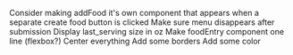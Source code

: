 <!-- Set up webpack/npm/git -->
<!-- Create basic react app -->
<!-- Create simple component -->
<!-- Create server -->
<!-- Create database -->
<!-- Hookup server with database -->
<!-- Create entry to database -->
<!-- Create button -->
<!-- Set up button to send post request to database
    need to fix CORS policy
    figure out how to send request body -->
<!-- Create food entry component -->
<!-- Render food entry to webpage -->
<!-- Grab latest entries from database -->
<!-- setstate with latest entries -->
<!-- render new entries on webpage after creating them -->
<!-- delete entry from database -->
<!-- set up delete button to send delete request to database -->
<!-- update state and re-render components -->
<!-- Update the serving size in the database -->
<!-- set up update button to send patch request to database -->
<!-- Calculate the individual item’s calorie count in the server -->
<!-- Render calorie count on the webpage -->
<!-- Calculate total calories in server and render on webpage -->
<!-- Display date in a readable format -->
<!-- Sort table by time created (using primary key) -->
<!-- Create new menu for adding food when addFood button is clicked -->
<!-- Hook up input box with addFood button -->
Consider making addFood it's own component that appears when a separate create food button is clicked
Make sure menu disappears after submission
Display last_serving size in oz
Make foodEntry component one line (flexbox?)
Center everything
Add some borders
Add some color